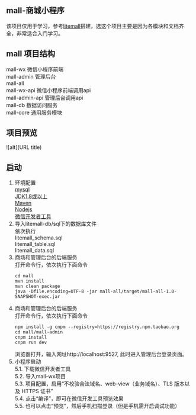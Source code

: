 ## mall-商城小程序<br>
该项目仅用于学习，参考[litemall](https://github.com/linlinjava/litemall "悬停显示")搭建，选这个项目主要是因为各模块和文档齐全，非常适合入门学习。<br>
## mall 项目结构<br>
mall-wx 微信小程序前端<br>
mall-admin 管理后台<br>
mall-all <br>
mall-wx-api 微信小程序前端调用api<br>
mall-admin-api 管理后台调用api<br>
mall-db 数据访问服务<br>
mall-core 通用服务模块<br>
## 项目预览
![alt](URL title)
## 启动
1. 环境配置<br>
[mysql](https://dev.mysql.com/downloads/mysql/ "悬停显示")<br>
[JDK1.8或以上](https://www.oracle.com/technetwork/java/javase/overview/index.html "悬停显示")<br>
[Maven](https://maven.apache.org/download.cgi "悬停显示")<br>
[Nodejs](https://nodejs.org/en/download/ "悬停显示")<br>
[微信开发者工具](https://developers.weixin.qq.com/miniprogram/dev/devtools/download.html "悬停显示")<br>
2. 导入litemall-db/sql下的数据库文件<br>
依次执行<br> 
litemall_schema.sql<br>
litemall_table.sql<br>
litemall_data.sql<br>
3. 商场和管理后台的后端服务<br>
	打开命令行，依次执行下面命令
	```
	cd mall
  	mvn install
  	mvn clean package
  	java -Dfile.encoding=UTF-8 -jar mall-all/target/mall-all-1.0-SNAPSHOT-exec.jar
	```
4. 商场和管理后台的后端服务<br>
	打开命令行，依次执行下面命令
	```
  	npm install -g cnpm --registry=https://registry.npm.taobao.org
  	cd mall/mall-admin
  	cnpm install
  	cnpm run dev
	```
	浏览器打开，输入网址http://localhost:9527, 此时进入管理后台登录页面。<br>
5. 小程序启动<br>
5.1. 下载微信开发者工具<br>
5.2. 导入mall-wx项目<br>
5.3. 项目配置，启用“不校验合法域名、web-view（业务域名）、TLS 版本以及 HTTPS 证书”<br>
5.4. 点击“编译”，即可在微信开发工具预览效果<br>
5.5. 也可以点击“预览”，然后手机扫描登录（但是手机需开启调试功能）<br>
	
